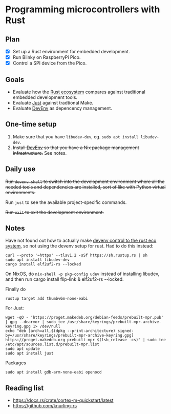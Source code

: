 # Programming microcontrollers with Rust

## Plan

- [x] Set up a Rust environment for embedded development.
- [x] Run Blinky on RaspberryPi Pico.
- [x] Control a SPI device from the Pico.

## Goals

- Evaluate how the [Rust ecosystem](https://www.rust-lang.org) compares against traditional embedded development tools.
- Evaluate [Just](https://github.com/casey/just) against tradtional Make.
- Evaluate [DevEnv](https://devenv.sh) as depencency management.

## One-time setup

1. Make sure that you have `libudev-dev`, eg. `sudo apt install libudev-dev`.
1. ~~Install [DevEnv](https://devenv.sh/getting-started/) so that you have a Nix package management infrastructure.~~  See notes.

## Daily use

~~Run `devenv shell` to switch into the development environment where all the needed tools and dependencies are installed, sort of like with Python virtual environments.~~

Run `just` to see the available project-specific commands.

~~Run `exit` to exit the development environment.~~

## Notes

Have not found out how to actually make [devenv control to the rust eco system](https://github.com/cachix/devenv/pull/900), so not using the devenv setup for rust.  Had to do this instead:

    curl --proto '=https' --tlsv1.2 -sSf https://sh.rustup.rs | sh
    sudo apt install libudev-dev
    cargo install elf2uf2-rs --locked

On NixOS, do `nix-shell -p pkg-config udev` instead of installing libudev, and then run cargo install flip-link & elf2uf2-rs --locked.

Finally do

    rustup target add thumbv6m-none-eabi

For Just:

    wget -qO - 'https://proget.makedeb.org/debian-feeds/prebuilt-mpr.pub' | gpg --dearmor | sudo tee /usr/share/keyrings/prebuilt-mpr-archive-keyring.gpg 1> /dev/null
    echo "deb [arch=all,$(dpkg --print-architecture) signed-by=/usr/share/keyrings/prebuilt-mpr-archive-keyring.gpg] https://proget.makedeb.org prebuilt-mpr $(lsb_release -cs)" | sudo tee /etc/apt/sources.list.d/prebuilt-mpr.list
    sudo apt update
    sudo apt install just

Packages

    sudo apt install gdb-arm-none-eabi openocd

## Reading list

- https://docs.rs/crate/cortex-m-quickstart/latest
- https://github.com/knurling-rs
